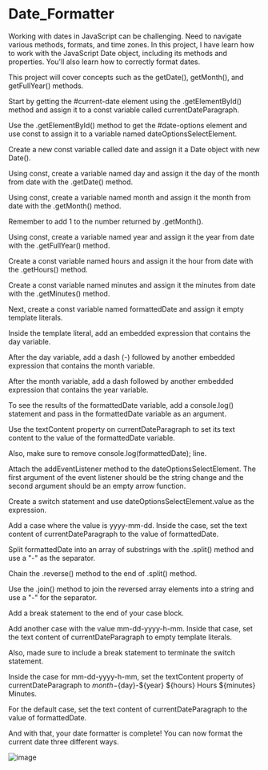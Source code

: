 # Date_Formatter
Working with dates in JavaScript can be challenging. Need to navigate various methods, formats, and time zones. In this project, I have learn how to work with the JavaScript Date object, including its methods and properties. You'll also learn how to correctly format dates.

This project will cover concepts such as the getDate(), getMonth(), and getFullYear() methods.

Start by getting the #current-date element using the .getElementById() method and assign it to a const variable called currentDateParagraph.

Use the .getElementById() method to get the #date-options element and use const to assign it to a variable named dateOptionsSelectElement.

Create a new const variable called date and assign it a Date object with new Date().

Using const, create a variable named day and assign it the day of the month from date with the .getDate() method.

Using const, create a variable named month and assign it the month from date with the .getMonth() method.

Remember to add 1 to the number returned by .getMonth().

Using const, create a variable named year and assign it the year from date with the .getFullYear() method.

Create a const variable named hours and assign it the hour from date with the .getHours() method.

Create a const variable named minutes and assign it the minutes from date with the .getMinutes() method.

Next, create a const variable named formattedDate and assign it empty template literals.

Inside the template literal, add an embedded expression that contains the day variable.

After the day variable, add a dash (-) followed by another embedded expression that contains the month variable.

After the month variable, add a dash followed by another embedded expression that contains the year variable.

To see the results of the formattedDate variable, add a console.log() statement and pass in the formattedDate variable as an argument.

Use the textContent property on currentDateParagraph to set its text content to the value of the formattedDate variable.

Also, make sure to remove console.log(formattedDate); line.

Attach the addEventListener method to the dateOptionsSelectElement. The first argument of the event listener should be the string change and the second argument should be an empty arrow function.

Create a switch statement and use dateOptionsSelectElement.value as the expression.

Add a case where the value is yyyy-mm-dd. Inside the case, set the text content of currentDateParagraph to the value of formattedDate.

Split formattedDate into an array of substrings with the .split() method and use a "-" as the separator.

Chain the .reverse() method to the end of .split() method.

Use the .join() method to join the reversed array elements into a string and use a "-" for the separator.

Add a break statement to the end of your case block.

Add another case with the value mm-dd-yyyy-h-mm. Inside that case, set the text content of currentDateParagraph to empty template literals.

Also, made sure to include a break statement to terminate the switch statement.

Inside the case for mm-dd-yyyy-h-mm, set the textContent property of currentDateParagraph to ${month}-${day}-${year} ${hours} Hours ${minutes} Minutes.

For the default case, set the text content of currentDateParagraph to the value of formattedDate.

And with that, your date formatter is complete! You can now format the current date three different ways.



![image](https://github.com/FrankySuazo/Date_Formatter/assets/114836913/868fc799-fac0-41cf-950a-1f9766553499)
